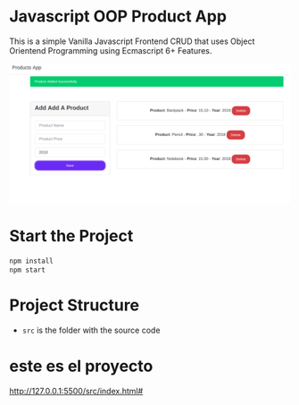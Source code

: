 # Javascript OOP Product App
This is a simple Vanilla Javascript Frontend CRUD that uses Object Orientend Programming using Ecmascript 6+ Features.

![](docs/screenshot.png)

# Start the Project
```
npm install
npm start
```

# Project Structure
* `src` is the folder with the source code

# este es el proyecto 

http://127.0.0.1:5500/src/index.html#